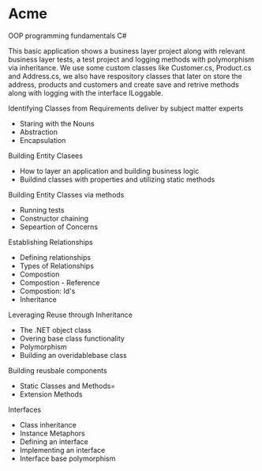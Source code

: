 # Acme
 OOP programming fundamentals C#

This basic application shows a business layer project along with relevant business layer tests, a test project and logging methods with polymorphism via inheritance. We use some custom classes like Customer.cs, Product.cs and Address.cs, we also have respository classes that later on store the address, products and customers and create save and retrive methods along with logging with the interface ILoggable.

Identifying Classes from Requirements deliver by subject matter experts

 - Staring with the Nouns
 - Abstraction
 - Encapsulation

Building Entity Clasees

 - How to layer an application and building business logic
 - Buildind classes with properties and utilizing static methods

Building Entity Classes via methods

 - Running tests
 - Constructor chaining
 - Sepeartion of Concerns

Establishing Relationships

 - Defining relationships
 - Types of Relationships
 - Compostion
 - Compostion - Reference
 - Compostion: Id's
 - Inheritance
 
Leveraging Reuse through Inheritance

 - The .NET object class
 - Overing base class functionality
 - Polymorphism
 - Building an overidablebase class
 
Building reusbale components

 - Static Classes and Methods=
 - Extension Methods
 
Interfaces

 - Class inheritance
 - Instance Metaphors
 - Defining an interface
 - Implementing an interface
 - Interface base polymorphism
